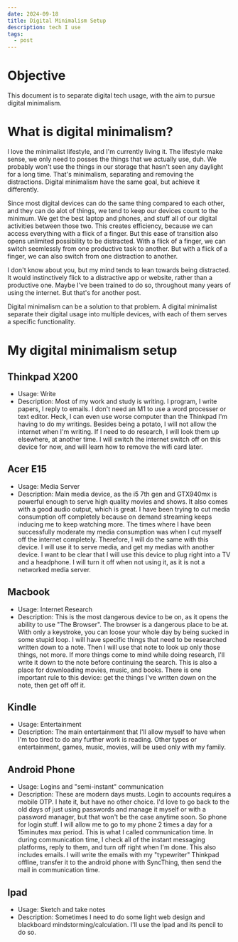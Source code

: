 ```yaml
---
date: 2024-09-18
title: Digital Minimalism Setup
description: tech I use
tags:
  - post
---
```

# Objective
This document is to separate digital tech usage, with the aim to pursue digital minimalism.

# What is digital minimalism?
I love the minimalist lifestyle, and I'm currently living it. 
The lifestyle make sense, we only need to posses the things that we actually use, duh.
We probably won't use the things in our storage that hasn't seen any daylight for a long time.
That's minimalism, separating and removing the distractions.
Digital minimalism have the same goal, but achieve it differently.

Since most digital devices can do the same thing compared to each other, and they can do alot of things, we tend to keep our devices count to the minimum.
We get the best laptop and phones, and stuff all of our digital activities between those two.
This creates efficiency, because we can access everything with a flick of a finger.
But this ease of transition also opens unlimited possibility to be distracted.
With a flick of a finger, we can switch seemlessly from one productive task to another.
But with a flick of a finger, we can also switch from one distraction to another.

I don't know about you, but my mind tends to lean towards being distracted.
It would instinctively flick to a distractive app or website, rather than a productive one.
Maybe I've been trained to do so, throughout many years of using the internet.
But that's for another post.

Digital minimalism can be a solution to that problem.
A digital minimalist separate their digital usage into multiple devices, with each of them serves a specific functionality.

# My digital minimalism setup
## Thinkpad X200
- Usage: Write
- Description: Most of my work and study is writing. I program, I write papers, I reply to emails. I don't need an M1 to use a word processer or text editor. Heck, I can even use worse computer than the Thinkpad I'm having to do my writings. Besides being a potato, I will not allow the internet when I'm writing. If I need to do research, I will look them up elsewhere, at another time. I will switch the internet switch off on this device for now, and will learn how to remove the wifi card later.

## Acer E15
- Usage: Media Server
- Description: Main media device, as the i5 7th gen and GTX940mx is powerful enough to serve high quality movies and shows. It also comes with a good audio output, which is great. I have been trying to cut media consumption off completely because on demand streaming keeps inducing me to keep watching more. The times where I have been successfully moderate my media consumption was when I cut myself off the internet completely. Therefore, I will do the same with this device. I will use it to serve media, and get my medias with another device. I want to be clear that I will use this device to plug right into a TV and a headphone. I will turn it off when not using it, as it is not a networked media server.

## Macbook
- Usage: Internet Research
- Description: This is the most dangerous device to be on, as it opens the ability to use "The Browser". The browser is a dangerous place to be at. With only a keystroke, you can loose your whole day by being sucked in some stupid loop. I will have specific things that need to be researched written down to a note. Then I will use that note to look up only those things, not more. If more things come to mind while doing research, I'll write it down to the note before continuing the search. This is also a place for downloading movies, music, and books. There is one important rule to this device: get the things I've written down on the note, then get off off it.

## Kindle
- Usage: Entertainment
- Description: The main entertainment that I'll allow myself to have when I'm too tired to do any further work is reading. Other types or entertainment, games, music, movies, will be used only with my family. 

## Android Phone
- Usage: Logins and "semi-instant" communication
- Description: These are modern days musts. Login to accounts requires a mobile OTP. I hate it, but have no other choice. I'd love to go back to the old days of just using passwords and manage it myself or with a password manager, but that won't be the case anytime soon. So phone for login stuff. I will allow me to go to my phone 2 times a day for a 15minutes max period. This is what I called communication time. In during communication time, I check all of the instant messaging platforms, reply to them, and turn off right when I'm done. This also includes emails. I will write the emails with my "typewriter" Thinkpad offline, transfer it to the android phone with SyncThing, then send the mail in communication time.

## Ipad
- Usage: Sketch and take notes
- Description: Sometimes I need to do some light web design and blackboard mindstorming/calculation. I'll use the Ipad and its pencil to do so.
